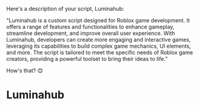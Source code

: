 Here's a description of your script, Luminahub:

"Luminahub is a custom script designed for Roblox game development. It offers a range of features and functionalities to enhance gameplay, streamline development, and improve overall user experience. With Luminahub, developers can create more engaging and interactive games, leveraging its capabilities to build complex game mechanics, UI elements, and more. The script is tailored to meet the specific needs of Roblox game creators, providing a powerful toolset to bring their ideas to life."

How's that? 😊
# Luminahub
